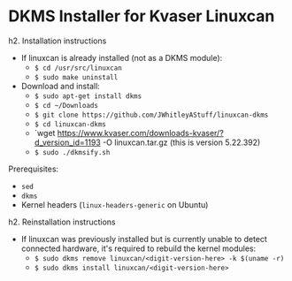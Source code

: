 # DKMS Installer for Kvaser Linuxcan #

h2. Installation instructions

- If linuxcan is already installed (not as a DKMS module):
  - `$ cd /usr/src/linuxcan`
  - `$ sudo make uninstall`
- Download and install:
  - `$ sudo apt-get install dkms`
  - `$ cd ~/Downloads`
  - `$ git clone https://github.com/JWhitleyAStuff/linuxcan-dkms`
  - `$ cd linuxcan-dkms`
  - `wget https://www.kvaser.com/downloads-kvaser/?d_version_id=1193 -O linuxcan.tar.gz (this is version 5.22.392)
  - `$ sudo ./dkmsify.sh`

Prerequisites:

- `sed`
- `dkms`
- Kernel headers (`linux-headers-generic` on Ubuntu)

h2. Reinstallation instructions

- If linuxcan was previously installed but is currently unable to detect connected hardware, it's required to rebuild the kernel modules:
  - `$ sudo dkms remove linuxcan/<digit-version-here> -k $(uname -r)`
  - `$ sudo dkms install linuxcan/<digit-version-here>`
